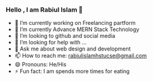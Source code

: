 ### Hello , I am Rabiul Islam 👋

- 🔭 I’m currently working on Freelancing partform
- 🌱 I’m currently Advance MERN Stack Technology
- 👯 I’m looking to github and social media
- 🤔 I’m looking for help with ...
- 💬 Ask me about web design and development
- 📫 How to reach me: rabiulislamhstucse@gmail.com
- 😄 Pronouns: He/His
- ⚡ Fun fact: I am spends more times for eating

